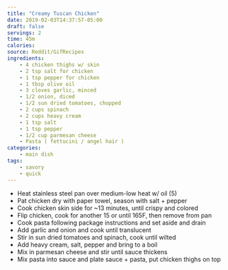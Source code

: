```yaml
---
title: "Creamy Tuscan Chicken"
date: 2019-02-03T14:37:57-05:00
draft: false
servings: 2
time: 45m
calories:
source: Reddit/GifRecipes
ingredients:
    - 4 chicken thighs w/ skin
    - 2 tsp salt for chicken
    - 1 tsp pepper for chicken
    - 1 tbsp olive oil
    - 3 cloves garlic, minced
    - 1/2 onion, diced
    - 1/2 sun dried tomatoes, chopped
    - 2 cups spinach
    - 2 cups heavy cream
    - 1 tsp salt
    - 1 tsp pepper
    - 1/2 cup parmesan cheese
    - Pasta ( fettucini / angel hair )
categories:
    - main dish
tags:
    - savory
    - quick
---
```


* Heat stainless steel pan over medium-low heat w/ oil (5)
* Pat chicken dry with paper towel, season with salt + pepper
* Cook chicken skin side for ~13 minutes, until crispy and colored
* Flip chicken, cook for another 15 or until 165F, then remove from pan
* Cook pasta following package instructions and set aside and drain
* Add garlic and onion and cook until translucent
* Stir in sun dried tomatoes and spinach, cook until wilted
* Add heavy cream, salt, pepper and bring to a boil
* Mix in parmesan cheese and stir until sauce thickens
* Mix pasta into sauce and plate sauce + pasta, put chicken thighs on top
